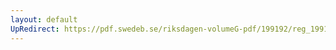 ```yaml
---
layout: default
UpRedirect: https://pdf.swedeb.se/riksdagen-volumeG-pdf/199192/reg_199192/reg_199192_0020.pdf
---
```

